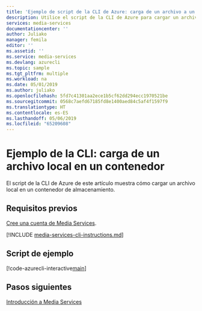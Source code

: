 ```yaml
---
title: 'Ejemplo de script de la CLI de Azure: carga de un archivo a un contenedor | Microsoft Docs'
description: Utilice el script de la CLI de Azure para cargar un archivo local en un contenedor de almacenamiento.
services: media-services
documentationcenter: ''
author: Juliako
manager: femila
editor: ''
ms.assetid: ''
ms.service: media-services
ms.devlang: azurecli
ms.topic: sample
ms.tgt_pltfrm: multiple
ms.workload: na
ms.date: 05/01/2019
ms.author: juliako
ms.openlocfilehash: 5fd7c41301aa2ece1b5cf62dd294ecc1970521be
ms.sourcegitcommit: 0568c7aefd67185fd8e1400aed84c5af4f1597f9
ms.translationtype: HT
ms.contentlocale: es-ES
ms.lasthandoff: 05/06/2019
ms.locfileid: "65209608"
---
```

# <a name="cli-example-upload-a-local-file-to-a-container"></a>Ejemplo de la CLI: carga de un archivo local en un contenedor 

El script de la CLI de Azure de este artículo muestra cómo cargar un archivo local en un contenedor de almacenamiento.

## <a name="prerequisites"></a>Requisitos previos 

[Cree una cuenta de Media Services](create-account-cli-how-to.md).

[!INCLUDE [media-services-cli-instructions.md](../../../includes/media-services-cli-instructions.md)]

## <a name="example-script"></a>Script de ejemplo

[!code-azurecli-interactive[main](../../../cli_scripts/media-services/upload-file-asset/UploadFile-Asset.sh "Upload a file")]

## <a name="next-steps"></a>Pasos siguientes

[Introducción a Media Services](media-services-overview.md)
